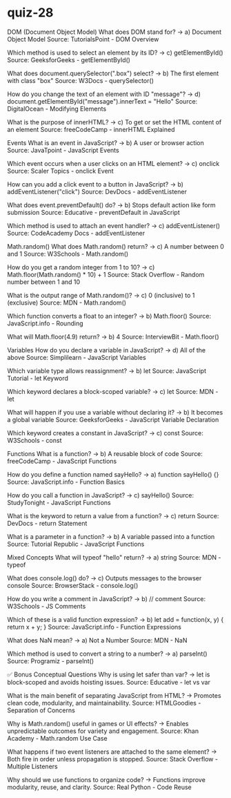 # quiz-28

DOM (Document Object Model)
What does DOM stand for?
→ a) Document Object Model
Source: TutorialsPoint - DOM Overview

Which method is used to select an element by its ID?
→ c) getElementById()
Source: GeeksforGeeks - getElementById()

What does document.querySelector(".box") select?
→ b) The first element with class "box"
Source: W3Docs - querySelector()

How do you change the text of an element with ID "message"?
→ d) document.getElementById("message").innerText = "Hello"
Source: DigitalOcean - Modifying Elements

What is the purpose of innerHTML?
→ c) To get or set the HTML content of an element
Source: freeCodeCamp - innerHTML Explained

Events
What is an event in JavaScript?
→ b) A user or browser action
Source: JavaTpoint - JavaScript Events

Which event occurs when a user clicks on an HTML element?
→ c) onclick
Source: Scaler Topics - onclick Event

How can you add a click event to a button in JavaScript?
→ b) addEventListener("click")
Source: DevDocs - addEventListener

What does event.preventDefault() do?
→ b) Stops default action like form submission
Source: Educative - preventDefault in JavaScript

Which method is used to attach an event handler?
→ c) addEventListener()
Source: CodeAcademy Docs - addEventListener

Math.random()
What does Math.random() return?
→ c) A number between 0 and 1
Source: W3Schools - Math.random()

How do you get a random integer from 1 to 10?
→ c) Math.floor(Math.random() * 10) + 1
Source: Stack Overflow - Random number between 1 and 10

What is the output range of Math.random()?
→ c) 0 (inclusive) to 1 (exclusive)
Source: MDN - Math.random()

Which function converts a float to an integer?
→ b) Math.floor()
Source: JavaScript.info - Rounding

What will Math.floor(4.9) return?
→ b) 4
Source: InterviewBit - Math.floor()

Variables
How do you declare a variable in JavaScript?
→ d) All of the above
Source: Simplilearn - JavaScript Variables

Which variable type allows reassignment?
→ b) let
Source: JavaScript Tutorial - let Keyword

Which keyword declares a block-scoped variable?
→ c) let
Source: MDN - let

What will happen if you use a variable without declaring it?
→ b) It becomes a global variable
Source: GeeksforGeeks - JavaScript Variable Declaration

Which keyword creates a constant in JavaScript?
→ c) const
Source: W3Schools - const

Functions
What is a function?
→ b) A reusable block of code
Source: freeCodeCamp - JavaScript Functions

How do you define a function named sayHello?
→ a) function sayHello() {}
Source: JavaScript.info - Function Basics

How do you call a function in JavaScript?
→ c) sayHello()
Source: StudyTonight - JavaScript Functions

What is the keyword to return a value from a function?
→ c) return
Source: DevDocs - return Statement

What is a parameter in a function?
→ b) A variable passed into a function
Source: Tutorial Republic - JavaScript Functions

Mixed Concepts
What will typeof "hello" return?
→ a) string
Source: MDN - typeof

What does console.log() do?
→ c) Outputs messages to the browser console
Source: BrowserStack - console.log()

How do you write a comment in JavaScript?
→ b) // comment
Source: W3Schools - JS Comments

Which of these is a valid function expression?
→ b) let add = function(x, y) { return x + y; }
Source: JavaScript.info - Function Expressions

What does NaN mean?
→ a) Not a Number
Source: MDN - NaN

Which method is used to convert a string to a number?
→ a) parseInt()
Source: Programiz - parseInt()

✅ Bonus Conceptual Questions
Why is using let safer than var?
→ let is block-scoped and avoids hoisting issues.
Source: Educative - let vs var

What is the main benefit of separating JavaScript from HTML?
→ Promotes clean code, modularity, and maintainability.
Source: HTMLGoodies - Separation of Concerns

Why is Math.random() useful in games or UI effects?
→ Enables unpredictable outcomes for variety and engagement.
Source: Khan Academy - Math.random Use Case

What happens if two event listeners are attached to the same element?
→ Both fire in order unless propagation is stopped.
Source: Stack Overflow - Multiple Listeners

Why should we use functions to organize code?
→ Functions improve modularity, reuse, and clarity.
Source: Real Python - Code Reuse
